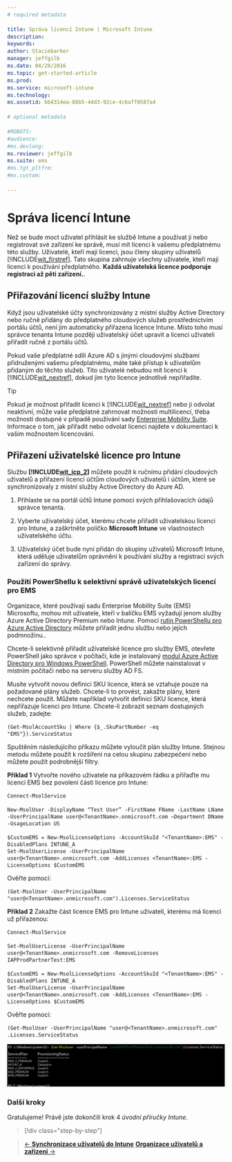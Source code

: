 ```yaml
---
# required metadata

title: Správa licencí Intune | Microsoft Intune
description:
keywords:
author: Staciebarker
manager: jeffgilb
ms.date: 04/28/2016
ms.topic: get-started-article
ms.prod:
ms.service: microsoft-intune
ms.technology:
ms.assetid: bb4314ea-88b5-44d3-92ce-4c6aff0587a4

# optional metadata

#ROBOTS:
#audience:
#ms.devlang:
ms.reviewer: jeffgilb
ms.suite: ems
#ms.tgt_pltfrm:
#ms.custom:

---
```


# Správa licencí Intune
Než se bude moct uživatel přihlásit ke službě Intune a používat ji nebo registrovat své zařízení ke správě, musí mít licenci k vašemu předplatnému této služby. Uživatelé, kteří mají licenci, jsou členy skupiny uživatelů [!INCLUDE[wit_firstref](../includes/wit_firstref_md.md)]. Tato skupina zahrnuje všechny uživatele, kteří mají licenci k používání předplatného. **Každá uživatelská licence podporuje registraci až pěti zařízení.**.

## Přiřazování licencí služby Intune
Když jsou uživatelské účty synchronizovány z místní služby Active Directory nebo ručně přidány do předplatného cloudových služeb prostřednictvím portálu účtů, není jim automaticky přiřazena licence Intune. Místo toho musí správce tenanta Intune později uživatelský účet upravit a licenci uživateli přiřadit ručně z portálu účtů.

Pokud vaše předplatné sdílí Azure AD s jinými cloudovými službami přidruženými vašemu předplatnému, máte také přístup k uživatelům přidaným do těchto služeb. Tito uživatelé nebudou mít licenci k [!INCLUDE[wit_nextref](../includes/wit_nextref_md.md)], dokud jim tyto licence jednotlivě nepřiřadíte.

> [!TIP]
> Pokud je možnost přiřadit licenci k [!INCLUDE[wit_nextref](../includes/wit_nextref_md.md)] nebo ji odvolat neaktivní, může vaše předplatné zahrnovat možnosti multilicencí, třeba možnosti dostupné v případě používání sady [Enterprise Mobility Suite](https://www.microsoft.com/en-us/server-cloud/enterprise-mobility/overview.aspx). Informace o tom, jak přiřadit nebo odvolat licenci najdete v dokumentaci k vašim možnostem licencování.

## Přiřazení uživatelské licence pro Intune

Službu **[!INCLUDE[wit_icp_2](../includes/wit_icp_2_md.md)]** můžete použít k ručnímu přidání cloudových uživatelů a přiřazení licencí účtům cloudových uživatelů i účtům, které se synchronizovaly z místní služby Active Directory do Azure AD.

1.  Přihlaste se na portál účtů Intune pomocí svých přihlašovacích údajů správce tenanta.

2.  Vyberte uživatelský účet, kterému chcete přiřadit uživatelskou licenci pro Intune, a zaškrtněte políčko **Microsoft Intune** ve vlastnostech uživatelského účtu.

3.  Uživatelský účet bude nyní přidán do skupiny uživatelů Microsoft Intune, která uděluje uživatelům oprávnění k používání služby a registraci svých zařízení do správy.

### Použití PowerShellu k selektivní správě uživatelských licencí pro EMS
Organizace, které používají sadu Enterprise Mobility Suite (EMS) Microsoftu, mohou mít uživatele, kteří v balíčku EMS vyžadují jenom služby Azure Active Directory Premium nebo Intune. Pomocí [rutin PowerShellu pro Azure Active Directory](https://msdn.microsoft.com/library/jj151815.aspx) můžete přiřadit jednu službu nebo jejich podmnožinu.. 

Chcete-li selektivně přiřadit uživatelské licence pro služby EMS, otevřete PowerShell jako správce v počítači, kde je instalovaný [modul Azure Active Directory pro Windows PowerShell](https://msdn.microsoft.com/library/jj151815.aspx#bkmk_installmodule). PowerShell můžete nainstalovat v místním počítači nebo na serveru služby AD FS.

Musíte vytvořit novou definici SKU licence, která se vztahuje pouze na požadované plány služeb. Chcete-li to provést, zakažte plány, které nechcete použít. Můžete například vytvořit definici SKU licence, která nepřiřazuje licenci pro Intune. Chcete-li zobrazit seznam dostupných služeb, zadejte:
 
    (Get-MsolAccountSku | Where {$_.SkuPartNumber -eq "EMS"}).ServiceStatus 

Spuštěním následujícího příkazu můžete vyloučit plán služby Intune. Stejnou metodu můžete použít k rozšíření na celou skupinu zabezpečení nebo můžete použít podrobnější filtry. 

**Příklad 1**
Vytvořte nového uživatele na příkazovém řádku a přiřaďte mu licenci EMS bez povolení části licence pro Intune:

    Connect-MsolService 
        
    New-MsolUser -DisplayName “Test User” -FirstName FName -LastName LName -UserPrincipalName user@<TenantName>.onmicrosoft.com –Department DName -UsageLocation US
    
    $CustomEMS = New-MsolLicenseOptions -AccountSkuId "<TenantName>:EMS" -DisabledPlans INTUNE_A
    Set-MsolUserLicense -UserPrincipalName user@<TenantName>.onmicrosoft.com -AddLicenses <TenantName>:EMS -LicenseOptions $CustomEMS 
    

Ověřte pomocí:

    (Get-MsolUser -UserPrincipalName "user@<TenantName>.onmicrosoft.com").Licenses.ServiceStatus

**Příklad 2**
Zakažte část licence EMS pro Intune uživateli, kterému má licenci už přiřazenou:

    Connect-MsolService 
    
    Set-MsolUserLicense -UserPrincipalName user@<TenantName>.onmicrosoft.com -RemoveLicenses IAPProdPartnerTest:EMS
    
    $CustomEMS = New-MsolLicenseOptions -AccountSkuId "<TenantName>:EMS" -DisabledPlans INTUNE_A
    Set-MsolUserLicense -UserPrincipalName user@<TenantName>.onmicrosoft.com -AddLicenses <TenantName>:EMS -LicenseOptions $CustomEMS
 
Ověřte pomocí:
 
    (Get-MsolUser -UserPrincipalName "user@<TenantName>.onmicrosoft.com" .Licenses.ServiceStatus

![PoSH-AddLic-Verify](./media/posh-addlic-verify.png)

### Další kroky
Gratulujeme! Právě jste dokončili krok 4 *úvodní příručky Intune*.
>[!div class="step-by-step"]

>[&larr; **Synchronizace uživatelů do Intune**](.\start-with-a-paid-subscription-to-microsoft-intune-step-2.md)     [**Organizace uživatelů a zařízení** &rarr;](.\start-with-a-paid-subscription-to-microsoft-intune-step-5.md)  


<!--HONumber=May16_HO1-->


